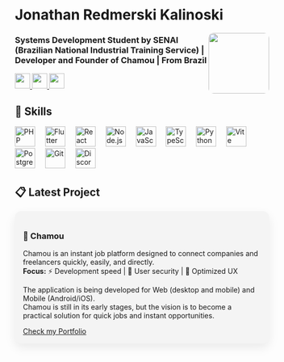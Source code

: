 <h1 align="left">Jonathan Redmerski Kalinoski</h1>

<img align="right" height="120" src="https://i.postimg.cc/4NvgwBPj/Lopes-Dev-1.png" style="border-radius: 10px;" />

<h3 align="left">
Systems Development Student by SENAI (Brazilian National Industrial Training Service) |<br>
Developer and Founder of Chamou | From Brazil
</h3>

<div align="left" style="margin-bottom: 20px;">
  <a href="https://www.linkedin.com/in/jonathan-redmerski-kalinoski-7830aa2b0/" target="_blank">
    <img src="https://img.shields.io/badge/LinkedIn-0077B5?style=for-the-badge&logo=linkedin&logoColor=white" height="30" />
  </a>
  <a href="https://www.instagram.com/_jo_kali/" target="_blank">
    <img src="https://img.shields.io/badge/Instagram-E4405F?style=for-the-badge&logo=instagram&logoColor=white" height="30" />
  </a>
  <a href="https://jonathanrk.netlify.app/" target="_blank">
    <img src="https://img.shields.io/badge/Portfolio-0F9D58?style=for-the-badge&logo=googlesites&logoColor=white" height="30" />
  </a>
</div>

<h2 align="left">🦾 Skills</h2>

<div align="left">
  <img src="https://skillicons.dev/icons?i=php" height="40" alt="PHP" title="PHP" class="skill-icon"/>
  <img width="12"/>
  <img src="https://skillicons.dev/icons?i=flutter" height="40" alt="Flutter" title="Flutter" class="skill-icon"/>
  <img width="12"/>
  <img src="https://skillicons.dev/icons?i=react" height="40" alt="React" title="React" class="skill-icon"/>
  <img width="12"/>
  <img src="https://skillicons.dev/icons?i=nodejs" height="40" alt="Node.js" title="Node.js" class="skill-icon"/>
  <img width="12"/>
  <img src="https://skillicons.dev/icons?i=js" height="40" alt="JavaScript" title="JavaScript" class="skill-icon"/>
  <img width="12"/>
  <img src="https://skillicons.dev/icons?i=ts" height="40" alt="TypeScript" title="TypeScript" class="skill-icon"/>
  <img width="12"/>
  <img src="https://skillicons.dev/icons?i=python" height="40" alt="Python" title="Python" class="skill-icon"/>
  <img width="12"/>
  <img src="https://skillicons.dev/icons?i=vite" height="40" alt="Vite" title="Vite" class="skill-icon"/>
  <img width="12"/>
  <img src="https://skillicons.dev/icons?i=postgres" height="40" alt="PostgreSQL" title="PostgreSQL" class="skill-icon"/>
  <img width="12"/>
  <img src="https://skillicons.dev/icons?i=git" height="40" alt="Git" title="Git" class="skill-icon"/>
  <img width="12"/>
  <img src="https://skillicons.dev/icons?i=discord" height="40" alt="Discord" title="Discord" class="skill-icon"/>
</div>

<h2 align="left">📋 Latest Project</h2>

<div align="left" style="background: #f4f4f4; padding: 16px; border-radius: 12px; box-shadow: 0 8px 20px rgba(0,0,0,0.08); max-width: 700px;">
  <h3>🚀 Chamou</h3>
  <p>
    Chamou is an instant job platform designed to connect companies and freelancers quickly, easily, and directly.<br>
    <b>Focus:</b> ⚡ Development speed | 🔐 User security | 🎯 Optimized UX
  </p>
  <p>
    The application is being developed for Web (desktop and mobile) and Mobile (Android/iOS).<br>
    Chamou is still in its early stages, but the vision is to become a practical solution for quick jobs and instant opportunities.
  </p>
  <a href="https://jonathanrk.netlify.app/" target="_blank">Check my Portfolio</a>
</div>
